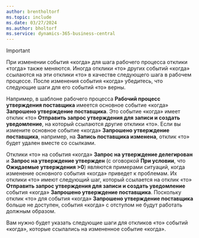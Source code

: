 ```yaml
---
author: brentholtorf
ms.topic: include
ms.date: 03/27/2024
ms.author: bholtorf
ms.service: dynamics-365-business-central
---
```


> [!IMPORTANT]
> При изменении события «когда» для шага рабочего процесса отклики «тогда» также меняются. Иногда отклики «то» других событий «когда» ссылаются на эти отклики «то» в качестве следующего шага в рабочем процессе. После изменения события «когда» убедитесь, что следующие шаги для его событий «то» верны.  
>
> Например, в шаблоне рабочего процесса **Рабочий процесс утверждения поставщика** имеется основное событие «когда» **Запрошено утверждение поставщика**. Это событие «когда» имеет отклик «то» **Отправить запрос утверждения для записи и создать уведомление**, на который ссылаются другие отклики «то». Если вы измените основное событие «когда» **Запрошено утверждение поставщика**, например, на **Запись поставщика изменена**, отклик «то» будет удален вместе со ссылками.
>
> Отклики «то» на события «когда» **Запрос на утверждение делегирован** и **Запрос на утверждение утвержден** (с оговоркой **При условии**, что **Ожидаемые утверждения >0**) являются примерами ситуаций, когда изменение основного события «когда» приведет к проблемам. Их отклики «то» имеют следующий шаг, который ссылается на отклик «то» **Отправить запрос утверждения для записи и создать уведомление** события «когда» **Запрошено утверждение поставщика**. Поскольку отклик «то» для события «когда» **Запрошено утверждение поставщика** больше не доступен, события «когда» с отступом не будут работать должным образом.
>
> Вам нужно будет указать следующие шаги для откликов «то» событий «когда», которые ссылались на измененное событие «когда».